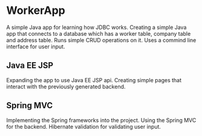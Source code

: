 # WorkerApp
A simple Java app for learning how JDBC works. Creating a simple Java app that connects to a database which has a worker table, company table and address table. Runs simple CRUD operations on it. Uses a commind line interface for user input.

## Java EE JSP
Expanding the app to use Java EE JSP api. Creating simple pages that interact with the previously generated backend.

## Spring MVC
Implementing the Spring frameworks into the project. Using the Spring MVC for the backend. Hibernate validation for validating user input.
